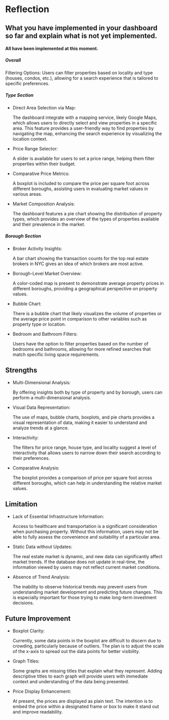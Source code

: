 # Reflection

## What you have implemented in your dashboard so far and explain what is not yet implemented.

#### All have been implemented at this moment.

##### Overall

Filtering Options: Users can filter properties based on locality and type (houses, condos, etc.), allowing for a search experience that is tailored to specific preferences.

##### Type Section

- Direct Area Selection via Map: 

    The dashboard integrate with a mapping service, likely Google Maps, which allows users to directly select and view properties in a specific area. This feature provides a user-friendly way to find properties by navigating the map, enhancing the search experience by visualizing the location context.

- Price Range Selector: 

    A slider is available for users to set a price range, helping them filter properties within their budget.

- Comparative Price Metrics: 

    A boxplot is included to compare the price per square foot across different boroughs, assisting users in evaluating market values in various areas.

- Market Composition Analysis: 

    The dashboard features a pie chart showing the distribution of property types, which provides an overview of the types of properties available and their prevalence in the market.


##### Borough Section

- Broker Activity Insights: 

    A bar chart showing the transaction counts for the top real estate brokers in NYC gives an idea of which brokers are most active.

- Borough-Level Market Overview: 

    A color-coded map is present to demonstrate average property prices in different boroughs, providing a geographical perspective on property values.

- Bubble Chart: 

    There is a bubble chart that likely visualizes the volume of properties or the average price point in comparison to other variables such as property type or location.

- Bedroom and Bathroom Filters: 

    Users have the option to filter properties based on the number of bedrooms and bathrooms, allowing for more refined searches that match specific living space requirements.



## Strengths

- Multi-Dimensional Analysis: 

    By offering insights both by type of property and by borough, users can perform a multi-dimensional analysis. 

- Visual Data Representation: 

    The use of maps, bubble charts, boxplots, and pie charts provides a visual representation of data, making it easier to understand and analyze trends at a glance.

- Interactivity: 

    The filters for price range, house type, and locality suggest a level of interactivity that allows users to narrow down their search according to their preferences.

- Comparative Analysis: 

    The boxplot provides a comparison of price per square foot across different boroughs, which can help in understanding the relative market values.



## Limitation

- Lack of Essential Infrastructure Information: 

    Access to healthcare and transportation is a significant consideration when purchasing property. Without this information, users may not be able to fully assess the convenience and suitability of a particular area.

- Static Data without Updates: 

    The real estate market is dynamic, and new data can significantly affect market trends. If the database does not update in real-time, the information viewed by users may not reflect current market conditions.

- Absence of Trend Analysis: 

    The inability to observe historical trends may prevent users from understanding market development and predicting future changes. This is especially important for those trying to make long-term investment decisions.

## Future Improvement  

- Boxplot Clarity: 

    Currently, some data points in the boxplot are difficult to discern due to crowding, particularly because of outliers. The plan is to adjust the scale of the x-axis to spread out the data points for better visibility.

- Graph Titles: 

    Some graphs are missing titles that explain what they represent. Adding descriptive titles to each graph will provide users with immediate context and understanding of the data being presented.

- Price Display Enhancement: 

    At present, the prices are displayed as plain text. The intention is to embed the price within a designated frame or box to make it stand out and improve readability.

